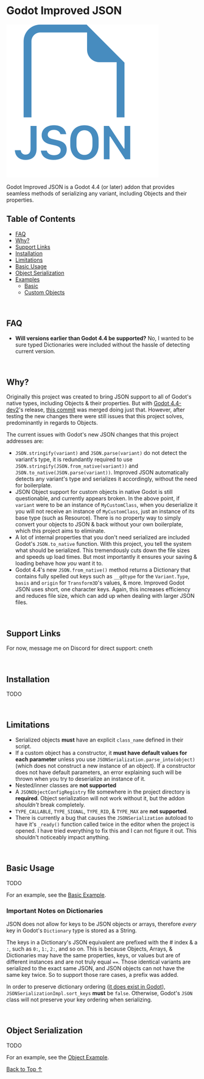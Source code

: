 # Godot Improved JSON

![Godot-JSON Icon](icon.svg)

Godot Improved JSON is a Godot 4.4 (or later) addon that provides seamless methods of serializing any variant, including Objects and their properties.
<br>  

## Table of Contents
- [FAQ](#FAQ)
- [Why?](#Why)
- [Support Links](#Support-Links)
- [Installation](#Installation)
- [Limitations](#Limitations)
- [Basic Usage](#Basic-Usage)
- [Object Serialization](#Object-Serialization)
- [Examples](./examples/)
	- [Basic](examples/basic)
	- [Custom Objects](examples/object)
<br>  

## FAQ
- **Will versions earlier than Godot 4.4 be supported?** No, I wanted to be sure typed Dictionaries were included without the hassle of detecting current version.
<br>  

## Why?
Originally this project was created to bring JSON support to all of Godot's native types, including Objects & their properties. But with [Godot 4.4-dev2](https://godotengine.org/article/dev-snapshot-godot-4-4-dev-2/)'s release, [this commit](https://github.com/godotengine/godot/pull/92656) was merged doing just that. However, after testing the new changes there were still issues that this project solves, predominantly in regards to Objects.

The current issues with Godot's new JSON changes that this project addresses are:
- `JSON.stringify(variant)` and `JSON.parse(variant)` do not detect the variant's type, it is redundantly required to use `JSON.stringify(JSON.from_native(variant))` and `JSON.to_native(JSON.parse(variant))`. Improved JSON automatically detects any variant's type and serializes it accordingly, without the need for boilerplate.
- JSON Object support for custom objects in native Godot is still questionable, and currently appears broken. In the above point, if `variant` were to be an instance of `MyCustomClass`, when you deserialize it you will not receive an instance of `MyCustomClass`, just an instance of its base type (such as Resource). There is no property way to simply convert your objects to JSON & back without your own boilerplate, which this project aims to eliminate.
- A lot of internal properties that you don't need serialized are included Godot's `JSON.to_native` function. With this project, you tell the system what should be serialized. This tremendously cuts down the file sizes and speeds up load times. But most importantly it ensures your saving & loading behave how *you* want it to.
- Godot 4.4's new `JSON.from_native()` method returns a Dictionary that contains fully spelled out keys such as `__gdtype` for the `Variant.Type`, `basis` and `origin` for `Transform3D`'s values, & more. Improved Godot JSON uses short, one character keys. Again, this increases efficiency and reduces file size, which can add up when dealing with larger JSON files.

<br>  

## Support Links
For now, message me on Discord for direct support: cneth

<br>  

## Installation
TODO
 
 <br>  
 
## Limitations
- Serialized objects **must** have an explicit `class_name` defined in their script.
- If a custom object has a constructor, it **must have default values for each parameter** unless you use `JSONSerialization.parse_into(object)` (which does not construct a new instance of an object). If a constructor does not have default parameters, an error explaining such will be thrown when you try to deserialize an instance of it.
- Nested/inner classes are **not supported**
- A `JSONObjectConfigRegistry` file somewhere in the project directory is **required**. Object serialization will not work without it, but the addon *shouldn't* break completely.
- `TYPE_CALLABLE`, `TYPE_SIGNAL`, `TYPE_RID`, & `TYPE_MAX`  are **not supported**.
- There is currently a bug that causes the `JSONSerialization` autoload to have it's `_ready()` function called twice in the editor when the project is opened. I have tried everything to fix this and I can not figure it out. This shouldn't noticeably impact anything.

<br>  

## Basic Usage

TODO

For an example, see the [Basic Example](examples/basic).
<br>  

### Important Notes on Dictionaries
JSON does not allow for keys to be JSON objects or arrays, therefore *every* key in Godot's `Dictionary` type is stored as a String. 

The keys in a Dictionary's JSON equivalent are prefixed with the # index & a `:`, such as `0:`, `1:`, `2:`, and so on. This is because Objects, Arrays, & Dictionaries may have the same properties, keys, or values but are of different instances and are not truly equal `==`. Those identical variants are serialized to the exact same JSON, and JSON objects can not have the same key twice. So to support those rare cases, a prefix was added.

In order to preserve dictionary ordering ([it does exist in Godot](https://docs.godotengine.org/en/stable/classes/class_dictionary.html#description)), `JSONSerializationImpl.sort_keys` **must** be `false`. Otherwise, Godot's `JSON` class will not preserve your key ordering when serializing.

<br>  

## Object Serialization

TODO


For an example, see the [Object Example](examples/object).
<br>  


[Back to Top ↑](#Godot-Improved-JSON)